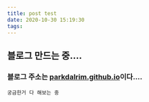 ```yaml
---
title: post test
date: 2020-10-30 15:19:30
tags:
---
```


## 블로그 만드는 중....

### 블로그 주소는 [parkdalrim.github.io](https://parkdalrim.github.io)이다....

``` 궁금한거
궁금한거 다 해보는 중
```
